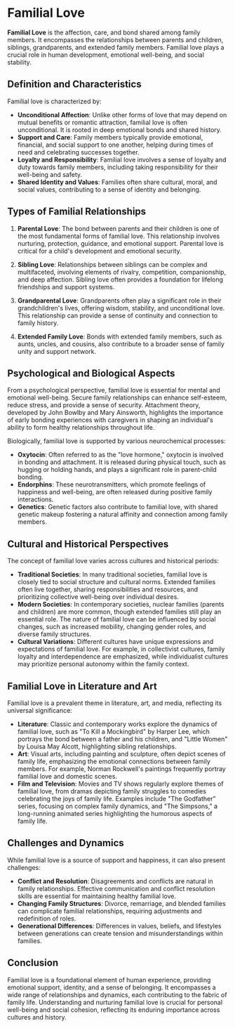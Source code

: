 # Familial Love

**Familial Love** is the affection, care, and bond shared among family members. It encompasses the relationships between parents and children, siblings, grandparents, and extended family members. Familial love plays a crucial role in human development, emotional well-being, and social stability.

## Definition and Characteristics

Familial love is characterized by:

- **Unconditional Affection**: Unlike other forms of love that may depend on mutual benefits or romantic attraction, familial love is often unconditional. It is rooted in deep emotional bonds and shared history.
- **Support and Care**: Family members typically provide emotional, financial, and social support to one another, helping during times of need and celebrating successes together.
- **Loyalty and Responsibility**: Familial love involves a sense of loyalty and duty towards family members, including taking responsibility for their well-being and safety.
- **Shared Identity and Values**: Families often share cultural, moral, and social values, contributing to a sense of identity and belonging.

## Types of Familial Relationships

1. **Parental Love**: The bond between parents and their children is one of the most fundamental forms of familial love. This relationship involves nurturing, protection, guidance, and emotional support. Parental love is critical for a child's development and emotional security.

2. **Sibling Love**: Relationships between siblings can be complex and multifaceted, involving elements of rivalry, competition, companionship, and deep affection. Sibling love often provides a foundation for lifelong friendships and support systems.

3. **Grandparental Love**: Grandparents often play a significant role in their grandchildren's lives, offering wisdom, stability, and unconditional love. This relationship can provide a sense of continuity and connection to family history.

4. **Extended Family Love**: Bonds with extended family members, such as aunts, uncles, and cousins, also contribute to a broader sense of family unity and support network.

## Psychological and Biological Aspects

From a psychological perspective, familial love is essential for mental and emotional well-being. Secure family relationships can enhance self-esteem, reduce stress, and provide a sense of security. Attachment theory, developed by John Bowlby and Mary Ainsworth, highlights the importance of early bonding experiences with caregivers in shaping an individual's ability to form healthy relationships throughout life.

Biologically, familial love is supported by various neurochemical processes:

- **Oxytocin**: Often referred to as the "love hormone," oxytocin is involved in bonding and attachment. It is released during physical touch, such as hugging or holding hands, and plays a significant role in parent-child bonding.
- **Endorphins**: These neurotransmitters, which promote feelings of happiness and well-being, are often released during positive family interactions.
- **Genetics**: Genetic factors also contribute to familial love, with shared genetic makeup fostering a natural affinity and connection among family members.

## Cultural and Historical Perspectives

The concept of familial love varies across cultures and historical periods:

- **Traditional Societies**: In many traditional societies, familial love is closely tied to social structure and cultural norms. Extended families often live together, sharing responsibilities and resources, and prioritizing collective well-being over individual desires.
- **Modern Societies**: In contemporary societies, nuclear families (parents and children) are more common, though extended families still play an essential role. The nature of familial love can be influenced by social changes, such as increased mobility, changing gender roles, and diverse family structures.
- **Cultural Variations**: Different cultures have unique expressions and expectations of familial love. For example, in collectivist cultures, family loyalty and interdependence are emphasized, while individualist cultures may prioritize personal autonomy within the family context.

## Familial Love in Literature and Art

Familial love is a prevalent theme in literature, art, and media, reflecting its universal significance:

- **Literature**: Classic and contemporary works explore the dynamics of familial love, such as "To Kill a Mockingbird" by Harper Lee, which portrays the bond between a father and his children, and "Little Women" by Louisa May Alcott, highlighting sibling relationships.
- **Art**: Visual arts, including painting and sculpture, often depict scenes of family life, emphasizing the emotional connections between family members. For example, Norman Rockwell's paintings frequently portray familial love and domestic scenes.
- **Film and Television**: Movies and TV shows regularly explore themes of familial love, from dramas depicting family struggles to comedies celebrating the joys of family life. Examples include "The Godfather" series, focusing on complex family dynamics, and "The Simpsons," a long-running animated series highlighting the humorous aspects of family life.

## Challenges and Dynamics

While familial love is a source of support and happiness, it can also present challenges:

- **Conflict and Resolution**: Disagreements and conflicts are natural in family relationships. Effective communication and conflict resolution skills are essential for maintaining healthy familial love.
- **Changing Family Structures**: Divorce, remarriage, and blended families can complicate familial relationships, requiring adjustments and redefinition of roles.
- **Generational Differences**: Differences in values, beliefs, and lifestyles between generations can create tension and misunderstandings within families.

## Conclusion

Familial love is a foundational element of human experience, providing emotional support, identity, and a sense of belonging. It encompasses a wide range of relationships and dynamics, each contributing to the fabric of family life. Understanding and nurturing familial love is crucial for personal well-being and social cohesion, reflecting its enduring importance across cultures and history.